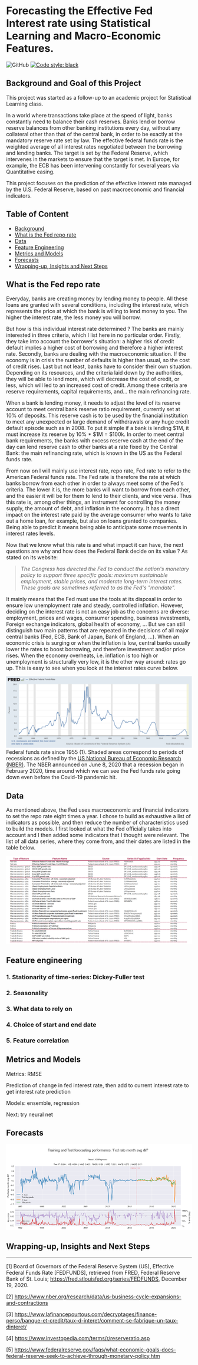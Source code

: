 # Forecasting the Effective Fed Interest rate using Statistical Learning and Macro-Economic Features.

![GitHub](https://img.shields.io/github/license/julesbertrand/Fed-repo-rate-forecasts)
[![Code style: black](https://img.shields.io/badge/code%20style-black-000000.svg)](https://pypi.org/project/black/) 
<!-- [![Travis (.com)](https://img.shields.io/travis/com/julesbertrand/litreading-insight-project?label=TravisCI)](https://travis-ci.com/github/julesbertrand/litreading-insight-project) -->

## Background and Goal of this Project

This project was started as a follow-up to an academic project for Statistical Learning class. 

In a world where transactions take place at the speed of light, banks constantly need to balance their cash reserves. Banks lend or borrow reserve balances from other banking institutions every day, without any collateral other than that of the central bank, in order to be exactly at the mandatory reserve rate set by law. The effective federal funds rate is the weighted average of all interest rates negotiated between the borrowing and lending banks. The target is set by the Federal Reserve, which intervenes in the markets to ensure that the target is met. In Europe, for example, the ECB has been intervening constantly for several years via Quantitative easing.

This project focuses on the prediction of the effective interest rate managed by the U.S. Federal Reserve, based on past macroeconomic and financial indicators.

## Table of Content
* [Background](#background-and-goal-of-this-project)
* [What is the Fed repo rate](#what-is-the-fed-repo-rate)
* [Data](#data)
* [Feature Engineering](#feature-engineering)
* [Metrics and Models](#metrics-and-models)
* [Forecasts](#forecasts)
* [Wrapping-up, Insights and Next Steps](#wrapping-up,-insights-and-next-steps)


## What is the Fed repo rate

Everyday, banks are creating money by lending money to people. All these loans are granted with several conditions, including the interest rate, which represents the price at which the bank is willing to lend money to you. The higher the interest rate, the less money you will borrow. 

But how is this individual interest rate determined ? The banks are mainly interested in three criteria, which I list here in no particular order. Firstly, they take into account the borrower's situation: a higher risk of credit default implies a higher cost of borrowing and therefore a higher interest rate. Secondly, banks are dealing with the macroeconomic situation. If the economy is in crisis the number of defaults is higher than usual, so the cost of credit rises. Last but not least, banks have to consider their own situation. Depending on its resources, and the criteria laid down by the authorities, they will be able to lend more, which will decrease the cost of credit, or less, which will led to an increased cost of credit. Among these criteria are reserve requirements, capital requirements, and… the main refinancing rate.

When a bank is lending money, it needs to adjust the level of its reserve account to meet central bank reserve ratio requirement, currently set at 10% of deposits. This reserve cash is to be used by the financial institution to meet any unexpected or large demand of withdrawals or any huge credit default episode such as in 2008. To put it simple if a bank is lending $1M, it must increase its reserve by 10% * $1M = $100k. In order to meet central bank requirements, the banks with excess reserve cash at the end of the day can lend reserve cash to other banks at a rate fixed by the Central Bank: the main refinancing rate, which is known in the US as the Federal funds rate.

From now on I will mainly use interest rate, repo rate, Fed rate to refer to the American Federal funds rate.
The Fed rate is therefore the rate at which banks borrow from each other in order to always meet some of the Fed's criteria. The lower it is, the more banks will want to borrow from each other, and the easier it will be for them to lend to their clients, and vice versa. Thus this rate is, among other things, an instrument for controlling the money supply, the amount of debt, and inflation in the economy. It has a direct impact on the interest rate paid by the average consumer who wants to take out a home loan, for example, but also on loans granted to companies. Being able to predict it means being able to anticipate some movements in interest rates levels.

Now that we know what this rate is and what impact it can have, the next questions are why and how does the Federal Bank decide on its value ? As stated on its website:

 > *The Congress has directed the Fed to conduct the nation's monetary policy to support three specific goals: maximum sustainable employment, stable prices, and moderate long-term interest rates. These goals are sometimes referred to as the Fed's "mandate".*

It mainly means that the Fed must use the tools at its disposal in order to ensure low unemployment rate and steady, controlled inflation. However, deciding on the interest rate is not an easy job as the concerns are diverse: employment, prices and wages, consumer spending, business investments, Foreign exchange indicators, global health of economy, ... But we can still distinguish two main patterns that are repeated in the decisions of all major central banks (Fed, ECB, Bank of Japan, Bank of England, …). When an economic crisis is surging or when the inflation is low, central banks usually lower the rates to boost borrowing, and therefore investment and/or price rises. When the economy overheats, i.e. inflation is too high or unemployment is structurally very low, it is the other way around: rates go up. This is easy to see when you look at the interest rates curve below.

![Fed effective rate graph](resources/fredgraph.png?raw=true)
Federal funds rate since 1955 (1). Shaded areas correspond to periods of recessions as defined by the [US National Bureau of Economic Research (NBER)]("https://www.nber.org/research/data/us-business-cycle-expansions-and-contractions"). The NBER announced on June 8, 2020 that a recession began in February 2020, time around which we can see the Fed funds rate going down even before the Covid-19 pandemic hit.

## Data

As mentioned above, the Fed uses macroeconomic and financial indicators to set the repo rate eight times a year. I chose to build as exhaustive a list of indicators as possible, and then reduce the number of characteristics used to build the models. I first looked at what the Fed officially takes into account and I then added some indicators that I thought were relevant. The list of all data series, where they come from, and their dates are listed in the table below.

![Data index table](resources/data_index.PNG?raw=true)

## Feature engineering
### 1. Stationarity of time-series: Dickey-Fuller test
### 2. Seasonality
### 3. What data to rely on
### 4. Choice of start and end date
### 5. Feature correlation

## Metrics and Models

Metrics: RMSE

Prediction of change in fed interest rate, then add to current interest rate to get interest rate prediction

Models: ensemble, regression

Next: try neural net

## Forecasts

![forecasts](resources/forecasts.png?raw=true)

## Wrapping-up, Insights and Next Steps



-----

[1] Board of Governors of the Federal Reserve System (US), Effective Federal Funds Rate [FEDFUNDS], retrieved from FRED, Federal Reserve Bank of St. Louis; https://fred.stlouisfed.org/series/FEDFUNDS, December 19, 2020.

[2] https://www.nber.org/research/data/us-business-cycle-expansions-and-contractions

[3] https://www.lafinancepourtous.com/decryptages/finance-perso/banque-et-credit/taux-d-interet/comment-se-fabrique-un-taux-dinteret/

[4] https://www.investopedia.com/terms/r/reserveratio.asp

[5] https://www.federalreserve.gov/faqs/what-economic-goals-does-federal-reserve-seek-to-achieve-through-monetary-policy.htm

